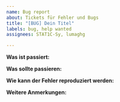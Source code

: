 ```yaml
---
name: Bug report
about: Tickets für Fehler und Bugs
title: "[BUG] Dein Titel"
labels: bug, help wanted
assignees: STAT1C-Sy, lumaghg

---
```


**Was ist passiert:**

**Was sollte passieren:**

**Wie kann der Fehler reproduziert werden:**

**Weitere Anmerkungen:**
